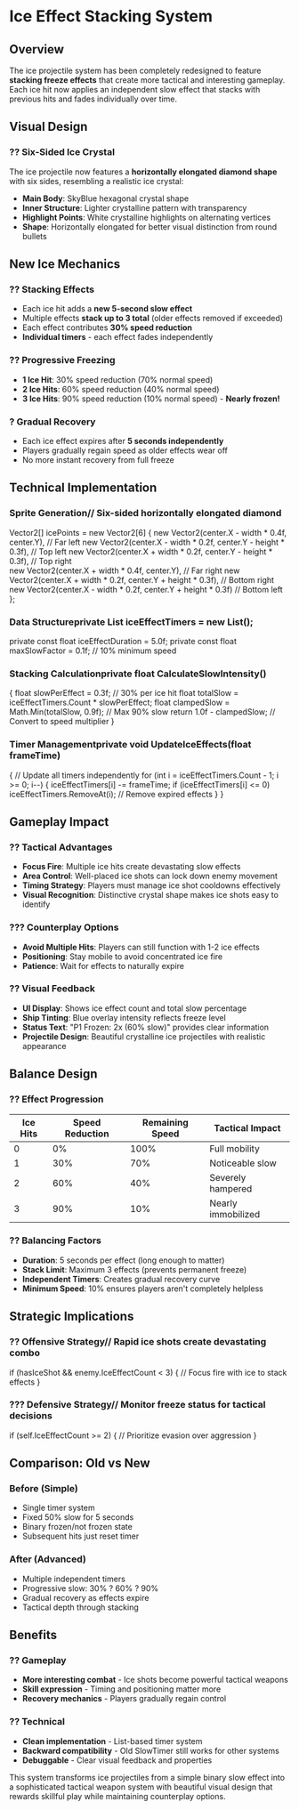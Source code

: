 # Ice Effect Stacking System

## Overview
The ice projectile system has been completely redesigned to feature **stacking freeze effects** that create more tactical and interesting gameplay. Each ice hit now applies an independent slow effect that stacks with previous hits and fades individually over time.

## Visual Design

### **?? Six-Sided Ice Crystal**
The ice projectile now features a **horizontally elongated diamond shape** with six sides, resembling a realistic ice crystal:

- **Main Body**: SkyBlue hexagonal crystal shape
- **Inner Structure**: Lighter crystalline pattern with transparency
- **Highlight Points**: White crystalline highlights on alternating vertices
- **Shape**: Horizontally elongated for better visual distinction from round bullets

## New Ice Mechanics

### **?? Stacking Effects**
- Each ice hit adds a **new 5-second slow effect**
- Multiple effects **stack up to 3 total** (older effects removed if exceeded)
- Each effect contributes **30% speed reduction**
- **Individual timers** - each effect fades independently

### **?? Progressive Freezing**
- **1 Ice Hit**: 30% speed reduction (70% normal speed)
- **2 Ice Hits**: 60% speed reduction (40% normal speed)  
- **3 Ice Hits**: 90% speed reduction (10% normal speed) - **Nearly frozen!**

### **? Gradual Recovery**
- Each ice effect expires after **5 seconds independently**
- Players gradually regain speed as older effects wear off
- No more instant recovery from full freeze

## Technical Implementation

### **Sprite Generation**// Six-sided horizontally elongated diamond
Vector2[] icePoints = new Vector2[6]
{
    new Vector2(center.X - width * 0.4f, center.Y),          // Far left
    new Vector2(center.X - width * 0.2f, center.Y - height * 0.3f), // Top left
    new Vector2(center.X + width * 0.2f, center.Y - height * 0.3f), // Top right  
    new Vector2(center.X + width * 0.4f, center.Y),          // Far right
    new Vector2(center.X + width * 0.2f, center.Y + height * 0.3f), // Bottom right
    new Vector2(center.X - width * 0.2f, center.Y + height * 0.3f)  // Bottom left
};
### **Data Structure**private List<float> iceEffectTimers = new List<float>();
private const float iceEffectDuration = 5.0f;
private const float maxSlowFactor = 0.1f; // 10% minimum speed
### **Stacking Calculation**private float CalculateSlowIntensity()
{
    float slowPerEffect = 0.3f; // 30% per ice hit
    float totalSlow = iceEffectTimers.Count * slowPerEffect;
    float clampedSlow = Math.Min(totalSlow, 0.9f); // Max 90% slow
    return 1.0f - clampedSlow; // Convert to speed multiplier
}
### **Timer Management**private void UpdateIceEffects(float frameTime)
{
    // Update all timers independently
    for (int i = iceEffectTimers.Count - 1; i >= 0; i--)
    {
        iceEffectTimers[i] -= frameTime;
        if (iceEffectTimers[i] <= 0)
            iceEffectTimers.RemoveAt(i); // Remove expired effects
    }
}
## Gameplay Impact

### **?? Tactical Advantages**
- **Focus Fire**: Multiple ice hits create devastating slow effects
- **Area Control**: Well-placed ice shots can lock down enemy movement
- **Timing Strategy**: Players must manage ice shot cooldowns effectively
- **Visual Recognition**: Distinctive crystal shape makes ice shots easy to identify

### **??? Counterplay Options**
- **Avoid Multiple Hits**: Players can still function with 1-2 ice effects
- **Positioning**: Stay mobile to avoid concentrated ice fire
- **Patience**: Wait for effects to naturally expire

### **?? Visual Feedback**
- **UI Display**: Shows ice effect count and total slow percentage
- **Ship Tinting**: Blue overlay intensity reflects freeze level
- **Status Text**: "P1 Frozen: 2x (60% slow)" provides clear information
- **Projectile Design**: Beautiful crystalline ice projectiles with realistic appearance

## Balance Design

### **?? Effect Progression**
| Ice Hits | Speed Reduction | Remaining Speed | Tactical Impact |
|----------|----------------|-----------------|-----------------|
| 0        | 0%            | 100%           | Full mobility    |
| 1        | 30%           | 70%            | Noticeable slow  |
| 2        | 60%           | 40%            | Severely hampered|
| 3        | 90%           | 10%            | Nearly immobilized|

### **?? Balancing Factors**
- **Duration**: 5 seconds per effect (long enough to matter)
- **Stack Limit**: Maximum 3 effects (prevents permanent freeze)
- **Independent Timers**: Creates gradual recovery curve
- **Minimum Speed**: 10% ensures players aren't completely helpless

## Strategic Implications

### **?? Offensive Strategy**// Rapid ice shots create devastating combo
if (hasIceShot && enemy.IceEffectCount < 3)
{
    // Focus fire with ice to stack effects
}
### **??? Defensive Strategy**// Monitor freeze status for tactical decisions
if (self.IceEffectCount >= 2)
{
    // Prioritize evasion over aggression
}
## Comparison: Old vs New

### **Before (Simple)**
- Single timer system
- Fixed 50% slow for 5 seconds
- Binary frozen/not frozen state
- Subsequent hits just reset timer

### **After (Advanced)**
- Multiple independent timers
- Progressive slow: 30% ? 60% ? 90%
- Gradual recovery as effects expire
- Tactical depth through stacking

## Benefits

### **?? Gameplay**
- **More interesting combat** - Ice shots become powerful tactical weapons
- **Skill expression** - Timing and positioning matter more
- **Recovery mechanics** - Players gradually regain control

### **?? Technical**
- **Clean implementation** - List-based timer system
- **Backward compatibility** - Old SlowTimer still works for other systems
- **Debuggable** - Clear visual feedback and properties

This system transforms ice projectiles from a simple binary slow effect into a sophisticated tactical weapon system with beautiful visual design that rewards skillful play while maintaining counterplay options.